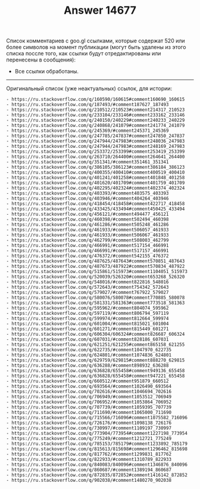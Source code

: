 ﻿---
title: "Answer 14677"
se.owner.user_id: 541910
se.owner.display_name: "Sasha"
se.owner.link: "https://ru.meta.stackoverflow.com/users/541910/sasha"
se.answer_id: 14677
se.question_id: 14676
se.post_type: answer
se.is_accepted: False
---
<p>Список комментариев с goo.gl ссылками, которые содержат 520 или более символов на момент публикации (могут быть удалены из этого списка поссле того, как ссылки будут отредактированы или перенесены в сообщения):</p>
<ul>
<li>Все ссылки обработаны.</li>
</ul>
<hr />
<p>Оригинальный список (уже неактуальных) ссылок, для истории:</p>
<pre class="lang-none prettyprint-override"><code>- https://ru.stackoverflow.com/q/160590/160615#comment160690_160615
- https://ru.stackoverflow.com/q/187493/#comment187627_187493
- https://ru.stackoverflow.com/q/210512/210523#comment214317_210523
- https://ru.stackoverflow.com/q/233104/233146#comment233162_233146
- https://ru.stackoverflow.com/q/240150/240229#comment240233_240229
- https://ru.stackoverflow.com/q/240868/241079#comment241774_241079
- https://ru.stackoverflow.com/q/245369/#comment245371_245369
- https://ru.stackoverflow.com/q/247785/247837#comment247850_247837
- https://ru.stackoverflow.com/q/247944/247983#comment248036_247983
- https://ru.stackoverflow.com/q/247944/247983#comment248169_247983
- https://ru.stackoverflow.com/q/253372/253399#comment253419_253399
- https://ru.stackoverflow.com/q/263710/264400#comment264641_264400
- https://ru.stackoverflow.com/q/351341/#comment351461_351341
- https://ru.stackoverflow.com/q/386105/386123#comment386184_386123
- https://ru.stackoverflow.com/q/400355/400410#comment400519_400410
- https://ru.stackoverflow.com/q/401241/401258#comment401848_401258
- https://ru.stackoverflow.com/q/401620/401709#comment401759_401709
- https://ru.stackoverflow.com/q/402295/402324#comment402374_402324
- https://ru.stackoverflow.com/q/403393/#comment403575_403393
- https://ru.stackoverflow.com/q/403946/#comment404264_403946
- https://ru.stackoverflow.com/q/418454/418458#comment422717_418458
- https://ru.stackoverflow.com/q/433425/433494#comment450425_433494
- https://ru.stackoverflow.com/q/456121/#comment494477_456121
- https://ru.stackoverflow.com/q/460398/#comment502494_460398
- https://ru.stackoverflow.com/q/461286/#comment505248_461286
- https://ru.stackoverflow.com/q/461933/#comment506057_461933
- https://ru.stackoverflow.com/q/461933/#comment506067_461933
- https://ru.stackoverflow.com/q/462799/#comment508003_462799
- https://ru.stackoverflow.com/q/466991/#comment517154_466991
- https://ru.stackoverflow.com/q/466991/#comment517157_466991
- https://ru.stackoverflow.com/q/476372/#comment542155_476372
- https://ru.stackoverflow.com/q/487625/487643#comment570851_487643
- https://ru.stackoverflow.com/q/487673/487922#comment570834_487922
- https://ru.stackoverflow.com/q/515861/515973#comment1104051_515973
- https://ru.stackoverflow.com/q/520039/526320#comment653268_526320
- https://ru.stackoverflow.com/q/548016/#comment822816_548016
- https://ru.stackoverflow.com/q/572643/#comment754342_572643
- https://ru.stackoverflow.com/q/579027/#comment767922_579027
- https://ru.stackoverflow.com/q/580076/580078#comment770885_580078
- https://ru.stackoverflow.com/q/581331/581363#comment773518_581363
- https://ru.stackoverflow.com/q/595962/#comment804074_595962
- https://ru.stackoverflow.com/q/597119/#comment806794_597119
- https://ru.stackoverflow.com/q/599974/#comment812664_599974
- https://ru.stackoverflow.com/q/601004/#comment815021_601004
- https://ru.stackoverflow.com/q/601271/#comment815449_601271
- https://ru.stackoverflow.com/q/606304/606324#comment826687_606324
- https://ru.stackoverflow.com/q/607031/#comment828186_607031
- https://ru.stackoverflow.com/q/621251/621255#comment865158_621255
- https://ru.stackoverflow.com/q/622735/#comment1047970_622735
- https://ru.stackoverflow.com/q/624801/#comment1074836_624801
- https://ru.stackoverflow.com/q/629759/629815#comment888270_629815
- https://ru.stackoverflow.com/q/636288/#comment898932_636288
- https://ru.stackoverflow.com/q/636828/655458#comment949136_655458
- https://ru.stackoverflow.com/q/636828/655458#comment947221_655458
- https://ru.stackoverflow.com/q/660512/#comment951879_660512
- https://ru.stackoverflow.com/q/693564/#comment1026490_693564
- https://ru.stackoverflow.com/q/702616/#comment1046694_702616
- https://ru.stackoverflow.com/q/706949/#comment1053512_706949
- https://ru.stackoverflow.com/q/706952/#comment1053864_706952
- https://ru.stackoverflow.com/q/707739/#comment1059395_707739
- https://ru.stackoverflow.com/q/711690/#comment1065000_711690
- https://ru.stackoverflow.com/q/715566/716096#comment1075582_716096
- https://ru.stackoverflow.com/q/726176/#comment1098138_726176
- https://ru.stackoverflow.com/q/730997/#comment1109197_730997
- https://ru.stackoverflow.com/q/773904/773954#comment1227198_773954
- https://ru.stackoverflow.com/q/775249/#comment1212721_775249
- https://ru.stackoverflow.com/q/785153/785179#comment1233892_785179
- https://ru.stackoverflow.com/q/815613/815698#comment1296462_815698
- https://ru.stackoverflow.com/q/817762/#comment1299831_817762
- https://ru.stackoverflow.com/q/822933/#comment1310789_822933
- https://ru.stackoverflow.com/q/840083/840096#comment1346876_840096
- https://ru.stackoverflow.com/q/860687/#comment1389194_860687
- https://ru.stackoverflow.com/q/872835/872852#comment1416142_872852
- https://ru.stackoverflow.com/q/902038/#comment1480270_902038
</code></pre>
